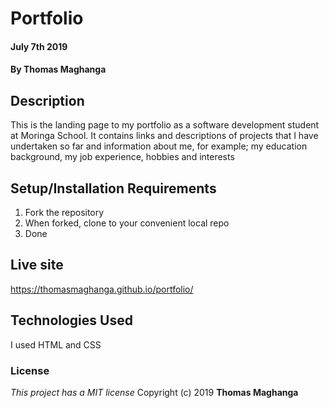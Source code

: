 # Portfolio
#### July 7th 2019
#### By **Thomas Maghanga**
## Description
This is the landing page to my portfolio as a software development student at Moringa School. It contains links and descriptions of projects that I have undertaken so far and information about me, for example; my education background, my job experience, hobbies and interests
## Setup/Installation Requirements
1. Fork the repository
2. When forked, clone to your convenient local repo
3. Done
## Live site
https://thomasmaghanga.github.io/portfolio/
## Technologies Used
I used HTML and CSS
### License
*This project has a MIT license* 
Copyright (c) 2019 **Thomas Maghanga**
